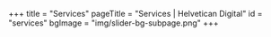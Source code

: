 +++
title = "Services"
pageTitle = "Services | Helvetican Digital"
id = "services"
bgImage = "img/slider-bg-subpage.png"
+++
